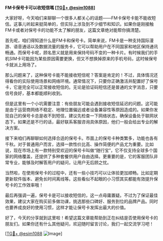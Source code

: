 **FM卡保号卡可以收短信嗎 [[TG💪+ @esim1088](https://t.me/s/esim1088)]**

大家好呀，今天咱们来聊聊一个很多人都关心的话题——FM卡保号卡能不能收短信。这事儿听起来挺简单的，但实际上涉及到不少细节和知识。如果你是刚接触FM卡或者对保号卡的功能不太了解的朋友，这篇文章绝对能帮你搞清楚。

首先呢，咱们得知道什么是FM卡和保号卡。简单来说，FM卡是一种支持国际漫游、语音通话以及数据流量的服务卡，它可以帮助用户在不同国家和地区保持通讯畅通。而保号卡呢，顾名思义就是用来保持号码不变的一种卡片。有时候我们的手机SIM卡可能因为某些原因需要更换，但又不想换掉原来的手机号码，这时候保号卡就派上用场了。

那么问题来了，这种保号卡能不能接收短信呢？答案是肯定的！不过，具体情况还得看你的实际使用场景和网络环境。通常情况下，只要你正确激活并配置好了保号卡，它是完全可以正常接收短信的。无论是验证码短信还是普通的文字消息，只要信号良好，基本都能顺利收到。

但是这里有一个小坑需要注意：有些朋友可能会遇到接收短信延迟的问题。这可能是由于运营商网络不稳定、地理位置偏远或者设备兼容性等原因造成的。如果你发现自己的保号卡总是收不到短信，建议先检查一下网络状态，确保设备处于联网状态下。如果还是不行的话，最好联系客服咨询具体原因，他们一般会给出专业的解决方案。

接下来咱们再聊聊如何选择合适的保号卡。市面上的保号卡种类繁多，功能也各有千秋。对于普通用户而言，选择一款性价比高、操作简便的产品尤为重要。比如说，现在市场上有一款特别受欢迎的保号卡叫做“随行宝”，它不仅支持全球多个国家的网络覆盖，还提供了多种套餐供用户自由选择。更重要的是，它的客服团队非常专业，能够及时解答用户的疑问，让用户无后顾之忧。

当然啦，在使用保号卡的过程中，还有一些小技巧可以让体验更加顺畅。比如定期更新软件版本、避免长时间离线等。这些看似不起眼的小习惯其实都能有效提升保号卡的工作效率哦！

最后再强调一遍，保号卡是可以接收短信的，这一点毋庸置疑。不过为了保证最佳效果，建议大家在购买前多做功课，挑选那些口碑好、服务到位的品牌产品。同时也要养成良好的使用习惯，这样才能让保号卡发挥出最大的价值。

好了，今天的分享就到这里啦！希望这篇文章能帮助到正在纠结是否使用保号卡的朋友们。如果你还有什么其他疑问，欢迎随时留言讨论，我们一起交流学习吧！

[[TG💪+ @esim1088](https://t.me/s/esim1088) ![Image](https://i.postimg.cc/4NQfJmqS/Snipaste-2025-05-13-00-14-12.png)]